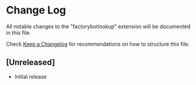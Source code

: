 # Change Log

All notable changes to the "factorybotlookup" extension will be documented in this file.

Check [Keep a Changelog](http://keepachangelog.com/) for recommendations on how to structure this file.

## [Unreleased]

- Initial release